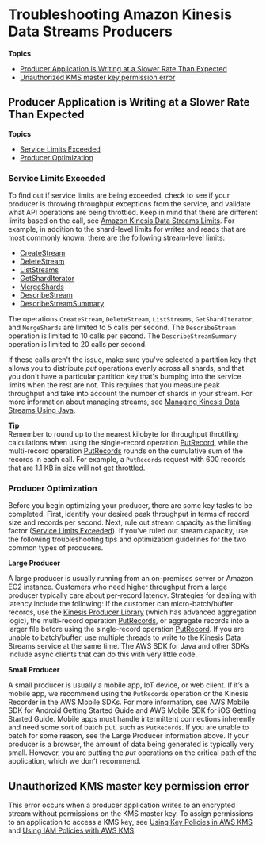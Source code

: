 # Troubleshooting Amazon Kinesis Data Streams Producers<a name="troubleshooting-producers"></a>

**Topics**
+ [Producer Application is Writing at a Slower Rate Than Expected](#producer-writing-at-slower-rate)
+ [Unauthorized KMS master key permission error](#unauthorized-kms-producer)

## Producer Application is Writing at a Slower Rate Than Expected<a name="producer-writing-at-slower-rate"></a>

**Topics**
+ [Service Limits Exceeded](#service-limits-exceeded)
+ [Producer Optimization](#producer-optimization)

### Service Limits Exceeded<a name="service-limits-exceeded"></a>

To find out if service limits are being exceeded, check to see if your producer is throwing throughput exceptions from the service, and validate what API operations are being throttled\. Keep in mind that there are different limits based on the call, see [Amazon Kinesis Data Streams Limits](service-sizes-and-limits.md)\. For example, in addition to the shard\-level limits for writes and reads that are most commonly known, there are the following stream\-level limits:
+ [CreateStream](http://docs.aws.amazon.com/kinesis/latest/APIReference/API_CreateStream.html)
+ [DeleteStream](http://docs.aws.amazon.com/kinesis/latest/APIReference/API_DeleteStream.html)
+ [ListStreams](http://docs.aws.amazon.com/kinesis/latest/APIReference/API_ListStreams.html)
+ [GetShardIterator](http://docs.aws.amazon.com/kinesis/latest/APIReference/API_GetShardIterator.html)
+ [MergeShards](http://docs.aws.amazon.com/kinesis/latest/APIReference/API_MergeShards.html)
+ [DescribeStream](http://docs.aws.amazon.com/kinesis/latest/APIReference/API_DescribeStream.html)
+ [DescribeStreamSummary](http://docs.aws.amazon.com/kinesis/latest/APIReference/API_DescribeStreamSummary.html)

The operations `CreateStream`, `DeleteStream`, `ListStreams`, `GetShardIterator`, and `MergeShards` are limited to 5 calls per second\. The `DescribeStream` operation is limited to 10 calls per second\. The `DescribeStreamSummary` operation is limited to 20 calls per second\.

If these calls aren't the issue, make sure you've selected a partition key that allows you to distribute *put* operations evenly across all shards, and that you don't have a particular partition key that's bumping into the service limits when the rest are not\. This requires that you measure peak throughput and take into account the number of shards in your stream\. For more information about managing streams, see [Managing Kinesis Data Streams Using Java](working-with-streams.md)\.

**Tip**  
Remember to round up to the nearest kilobyte for throughput throttling calculations when using the single\-record operation [PutRecord](http://docs.aws.amazon.com/kinesis/latest/APIReference/API_PutRecord.html), while the multi\-record operation [PutRecords](http://docs.aws.amazon.com/kinesis/latest/APIReference/API_PutRecords.html) rounds on the cumulative sum of the records in each call\. For example, a `PutRecords` request with 600 records that are 1\.1 KB in size will not get throttled\. 

### Producer Optimization<a name="producer-optimization"></a>

Before you begin optimizing your producer, there are some key tasks to be completed\. First, identify your desired peak throughput in terms of record size and records per second\. Next, rule out stream capacity as the limiting factor \([Service Limits Exceeded](#service-limits-exceeded)\)\. If you've ruled out stream capacity, use the following troubleshooting tips and optimization guidelines for the two common types of producers\.

**Large Producer**

A large producer is usually running from an on\-premises server or Amazon EC2 instance\. Customers who need higher throughput from a large producer typically care about per\-record latency\. Strategies for dealing with latency include the following: If the customer can micro\-batch/buffer records, use the [Kinesis Producer Library](http://docs.aws.amazon.com/kinesis/latest/dev/developing-producers-with-kpl.html) \(which has advanced aggregation logic\), the multi\-record operation [PutRecords](http://docs.aws.amazon.com/kinesis/latest/APIReference/API_PutRecords.html), or aggregate records into a larger file before using the single\-record operation [PutRecord](http://docs.aws.amazon.com/kinesis/latest/APIReference/API_PutRecord.html)\. If you are unable to batch/buffer, use multiple threads to write to the Kinesis Data Streams service at the same time\. The AWS SDK for Java and other SDKs include async clients that can do this with very little code\.

**Small Producer**

A small producer is usually a mobile app, IoT device, or web client\. If it’s a mobile app, we recommend using the `PutRecords` operation or the Kinesis Recorder in the AWS Mobile SDKs\. For more information, see AWS Mobile SDK for Android Getting Started Guide and AWS Mobile SDK for iOS Getting Started Guide\. Mobile apps must handle intermittent connections inherently and need some sort of batch put, such as `PutRecords`\. If you are unable to batch for some reason, see the Large Producer information above\. If your producer is a browser, the amount of data being generated is typically very small\. However, you are putting the *put* operations on the critical path of the application, which we don’t recommend\.

## Unauthorized KMS master key permission error<a name="unauthorized-kms-producer"></a>

This error occurs when a producer application writes to an encrypted stream without permissions on the KMS master key\. To assign permissions to an application to access a KMS key, see [Using Key Policies in AWS KMS](http://docs.aws.amazon.com/kms/latest/developerguide/key-policies.html) and [Using IAM Policies with AWS KMS](http://docs.aws.amazon.com/kms/latest/developerguide/iam-policies.html)\.